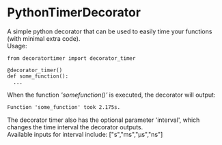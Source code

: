 ﻿# PythonTimerDecorator
A simple python decorator that can be used to easily time your functions (with minimal extra code).  
Usage:
```
from decoratortimer import decorator_timer

@decorator_timer()
def some_function():  
  ...
```

When the function *'somefunction()'* is executed, the decorator will output:
```
Function 'some_function' took 2.175s.
```

The decorator timer also has the optional parameter 'interval', which changes the time interval the decorator outputs.  
Available inputs for interval include: ["s","ms","µs","ns"]
